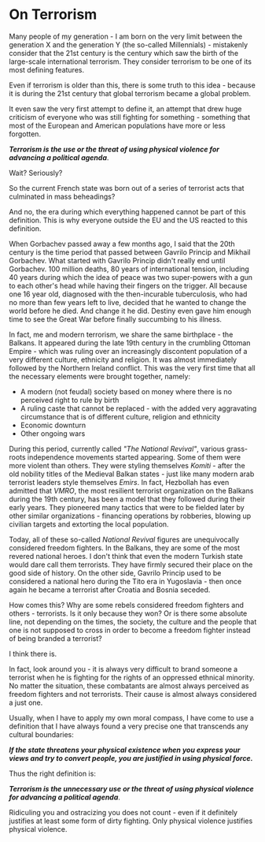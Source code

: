 # On Terrorism

Many people of my generation - I am born on the very limit between the generation X and the generation Y (the so-called Millennials) - mistakenly consider that the 21st century is the century which saw the birth of the large-scale international terrorism. They consider terrorism to be one of its most defining features.

Even if terrorism is older than this, there is some truth to this idea - because it is during the 21st century that global terrorism became a global problem.

It even saw the very first attempt to define it, an attempt that drew huge criticism of everyone who was still fighting for something - something that most of the European and American populations have more or less forgotten.

***Terrorism is the use or the threat of using physical violence for advancing a political agenda***.

Wait? Seriously?

So the current French state was born out of a series of terrorist acts that culminated in mass beheadings?

And no, the era during which everything happened cannot be part of this definition. This is why everyone outside the EU and the US reacted to this definition.

When Gorbachev passed away a few months ago, I said that the 20th century is the time period that passed between Gavrilo Princip and Mikhail Gorbachev. What started with Gavrilo Princip didn't really end until Gorbachev. 100 million deaths, 80 years of international tension, including 40 years during which the idea of peace was two super-powers with a gun to each other's head while having their fingers on the trigger. All because one 16 year old, diagnosed with the then-incurable tuberculosis, who had no more than few years left to live, decided that he wanted to change the world before he died. And change it he did. Destiny even gave him enough time to see the Great War before finally succumbing to his illness.

In fact, me and modern terrorism, we share the same birthplace - the Balkans. It appeared during the late 19th century in the crumbling Ottoman Empire - which was ruling over an increasingly discontent population of a very different culture, ethnicity and religion. It was almost immediately followed by the Northern Ireland conflict. This was the very first time that all the necessary elements were brought together, namely:
* A modern (not feudal) society based on money where there is no perceived right to rule by birth
* A ruling caste that cannot be replaced - with the added very aggravating circumstance that is of different culture, religion and ethnicity
* Economic downturn
* Other ongoing wars

During this period, currently called *"The National Revival"*, various grass-roots independence movements started appearing. Some of them were more violent than others. They were styling themselves *Komiti* - after the old nobility titles of the Medieval Balkan states - just like many modern arab terrorist leaders style themselves *Emirs*. In fact, Hezbollah has even admitted that *VMRO*, the most resilient terrorist organization on the Balkans during the 19th century, has been a model that they followed during their early years. They pioneered many tactics that were to be fielded later by other similar organizations - financing operations by robberies, blowing up civilian targets and extorting the local population.

Today, all of these so-called *National Revival* figures are unequivocally considered freedom fighters. In the Balkans, they are some of the most revered national heroes. I don't think that even the modern Turkish state would dare call them terrorists. They have firmly secured their place on the good side of history. On the other side, Gavrilo Princip used to be considered a national hero during the Tito era in Yugoslavia - then once again he became a terrorist after Croatia and Bosnia seceded.

How comes this? Why are some rebels considered freedom fighters and others - terrorists. Is it only because they won? Or is there some absolute line, not depending on the times, the society, the culture and the people that one is not supposed to cross in order to become a freedom fighter instead of being branded a terrorist?

I think there is.

In fact, look around you - it is always very difficult to brand someone a terrorist when he is fighting for the rights of an oppressed ethnical minority. No matter the situation, these combatants are almost always perceived as freedom fighters and not terrorists. Their cause is almost always considered a just one.

Usually, when I have to apply my own moral compass, I have come to use a definition that I have always found a very precise one that transcends any cultural boundaries:

***If the state threatens your physical existence when you express your views and try to convert people, you are justified in using physical force.***

Thus the right definition is:

***Terrorism is the unnecessary use or the threat of using physical violence for advancing a political agenda***.

Ridiculing you and ostracizing you does not count - even if it definitely justifies at least some form of dirty fighting. Only physical violence justifies physical violence.

